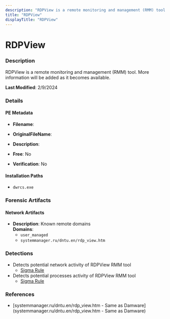 ```yaml
---
description: "RDPView is a remote monitoring and management (RMM) tool. More information will be added as it becomes available."
title: "RDPView"
displayTitle: "RDPView"
---
```




# RDPView


### Description

RDPView is a remote monitoring and management (RMM) tool. More information will be added as it becomes available.



**Last Modified**: 2/9/2024

### Details


#### PE Metadata
- **Filename**: 
- **OriginalFileName**: 
- **Description**: 


- **Free**: No

- **Verification**: No




#### Installation Paths
- `dwrcs.exe`

### Forensic Artifacts




#### Network Artifacts
- **Description**: Known remote domains
<br/>**Domains**:
    - `user_managed`
    - `systemmanager.ru/dntu.en/rdp_view.htm`


### Detections
- Detects potential network activity of RDPView RMM tool
  - [Sigma Rule](https://github.com/magicsword-io/LOLRMM/blob/main/detections/sigma/rdpview_network_sigma.yml)
- Detects potential processes activity of RDPView RMM tool
  - [Sigma Rule](https://github.com/magicsword-io/LOLRMM/blob/main/detections/sigma/rdpview_processes_sigma.yml)

### References
- [systemmanager.ru/dntu.en/rdp_view.htm - Same as Damware](systemmanager.ru/dntu.en/rdp_view.htm - Same as Damware)


